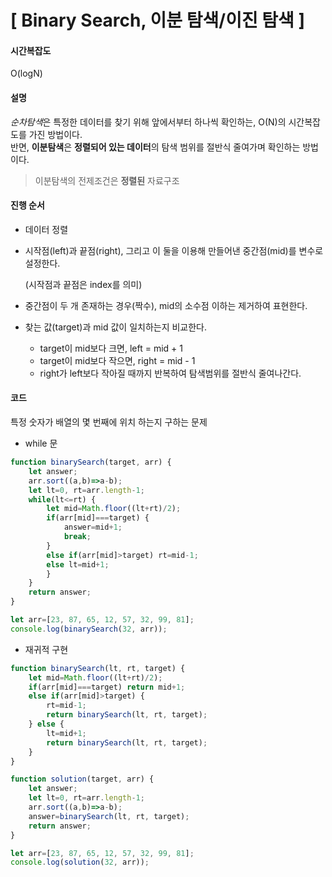# [ Binary Search, 이분 탐색/이진 탐색 ]

#### 시간복잡도

O(logN)

#### 설명

*순차탐색*은 특정한 데이터를 찾기 위해 앞에서부터 하나씩 확인하는, O(N)의 시간복잡도를 가진 방법이다.<br/>
반면, **이분탐색**은 **정렬되어 있는 데이터**의 탐색 범위를 절반식 줄여가며 확인하는 방법이다.

> 이분탐색의 전제조건은 **정렬된** 자료구조

#### 진행 순서

+ 데이터 정렬

+ 시작점(left)과 끝점(right), 그리고 이 둘을 이용해 만들어낸 중간점(mid)를 변수로 설정한다.

  (시작점과 끝점은 index를 의미)

+ 중간점이 두 개 존재하는 경우(짝수), mid의 소수점 이하는 제거하여 표현한다.

+ 찾는 값(target)과 mid 값이 일치하는지 비교한다.

  + target이 mid보다 크면, left = mid + 1
  + target이 mid보다 작으면, right = mid - 1
  + right가 left보다 작아질 때까지 반복하여 탐색범위를 절반식 줄여나간다. 



#### 코드

특정 숫자가 배열의 몇 번째에 위치 하는지 구하는 문제

+ while 문

``` javascript
function binarySearch(target, arr) {
    let answer;
    arr.sort((a,b)=>a-b);
    let lt=0, rt=arr.length-1;
    while(lt<=rt) {
        let mid=Math.floor((lt+rt)/2);
        if(arr[mid]===target) {
            answer=mid+1;
            break;
        }
        else if(arr[mid]>target) rt=mid-1;
        else lt=mid+1;
        }
    }
    return answer;
}

let arr=[23, 87, 65, 12, 57, 32, 99, 81];
console.log(binarySearch(32, arr));
```

+ 재귀적 구현

```javascript
function binarySearch(lt, rt, target) {
    let mid=Math.floor((lt+rt)/2);
    if(arr[mid]===target) return mid+1;
    else if(arr[mid]>target) {
        rt=mid-1;
        return binarySearch(lt, rt, target);
    } else {
        lt=mid+1;
        return binarySearch(lt, rt, target);
    }
}

function solution(target, arr) {
    let answer;
    let lt=0, rt=arr.length-1;
    arr.sort((a,b)=>a-b);
    answer=binarySearch(lt, rt, target);
    return answer;
}

let arr=[23, 87, 65, 12, 57, 32, 99, 81];
console.log(solution(32, arr));
```
